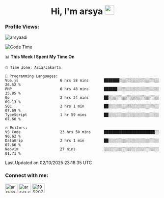<h1 align="center">Hi, I'm arsya 
  <img src="https://media.giphy.com/media/hvRJCLFzcasrR4ia7z/giphy.gif" width="30px"/>
</h1>

<p align="left"> <h3>Profile Views:</h3> <img src="https://komarev.com/ghpvc/?username=arsyaadi&label=Profile%20views&color=0e75b6&style=flat" alt="arsyaadi" /> </p>

<!--START_SECTION:waka-->
![Code Time](http://img.shields.io/badge/Code%20Time-4%2C540%20hrs%2039%20mins-blue)

📊 **This Week I Spent My Time On** 

```text
🕑︎ Time Zone: Asia/Jakarta

💬 Programming Languages: 
Vue.js                   6 hrs 58 mins       ███████░░░░░░░░░░░░░░░░░░   26.52 % 
PHP                      6 hrs 48 mins       ██████░░░░░░░░░░░░░░░░░░░   25.85 % 
Go                       2 hrs 24 mins       ██░░░░░░░░░░░░░░░░░░░░░░░   09.13 % 
SQL                      2 hrs 1 min         ██░░░░░░░░░░░░░░░░░░░░░░░   07.69 % 
TypeScript               1 hr 59 mins        ██░░░░░░░░░░░░░░░░░░░░░░░   07.60 % 

🔥 Editors: 
VS Code                  23 hrs 50 mins      ███████████████████████░░   90.62 % 
DataGrip                 2 hrs 1 min         ██░░░░░░░░░░░░░░░░░░░░░░░   07.66 % 
Neovim                   27 mins             ░░░░░░░░░░░░░░░░░░░░░░░░░   01.71 % 
```


 Last Updated on 02/10/2025 23:18:35 UTC
<!--END_SECTION:waka-->

<!-- - 📫 How to reach me **itsme@arsyaadi.software** -->


<h3 align="left">Connect with me:</h3>
<p align="left">
<a href="https://linkedin.com/in/arsyaadi" target="blank"><img align="center" src="https://raw.githubusercontent.com/rahuldkjain/github-profile-readme-generator/master/src/images/icons/Social/linked-in-alt.svg" alt="arsyaadi" height="30" width="40" /></a>
<a href="https://fb.com/arsya.xkz" target="blank"><img align="center" src="https://raw.githubusercontent.com/rahuldkjain/github-profile-readme-generator/master/src/images/icons/Social/facebook.svg" alt="arsya.xkz" height="30" width="40" /></a>
<a href="https://stackoverflow.com/users/19520749" target="blank"><img align="center" src="https://raw.githubusercontent.com/rahuldkjain/github-profile-readme-generator/master/src/images/icons/Social/stack-overflow.svg" alt="19520749" height="30" width="40" /></a>
</p>
